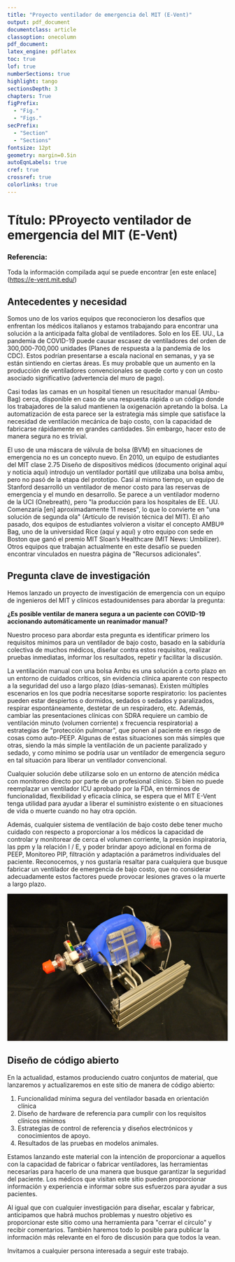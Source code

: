 ```yaml
---
title: "Proyecto ventilador de emergencia del MIT (E-Vent)"
output: pdf_document
documentclass: article
classoption: onecolumn
pdf_document:
latex_engine: pdflatex
toc: true
lof: true
numberSections: true
highlight: tango
sectionsDepth: 3
chapters: True
figPrefix:
  - "Fig."
  - "Figs."
secPrefix:
  - "Section"
  - "Sections"
fontsize: 12pt
geometry: margin=0.5in
autoEqnLabels: true
cref: true
crossref: true
colorlinks: true
---
```


# Título: PProyecto ventilador de emergencia del MIT (E-Vent)

### Referencia:

Toda la información compilada aquí se puede encontrar [en este enlace] (https://e-vent.mit.edu/)

## Antecedentes y necesidad

Somos uno de los varios equipos que reconocieron los desafíos que enfrentan los médicos italianos y estamos trabajando para encontrar una solución a la anticipada falta global de ventiladores. Solo en los EE. UU., La pandemia de COVID-19 puede causar escasez de ventiladores del orden de 300,000-700,000 unidades (Planes de respuesta a la pandemia de los CDC). Estos podrían presentarse a escala nacional en semanas, y ya se están sintiendo en ciertas áreas. Es muy probable que un aumento en la producción de ventiladores convencionales se quede corto y con un costo asociado significativo (advertencia del muro de pago).

Casi todas las camas en un hospital tienen un resucitador manual (Ambu-Bag) cerca, disponible en caso de una respuesta rápida o un código donde los trabajadores de la salud mantienen la oxigenación apretando la bolsa. La automatización de esta parece ser la estrategia más simple que satisface la necesidad de ventilación mecánica de bajo costo, con la capacidad de fabricarse rápidamente en grandes cantidades. Sin embargo, hacer esto de manera segura no es trivial.

El uso de una máscara de válvula de bolsa (BVM) en situaciones de emergencia no es un concepto nuevo. En 2010, un equipo de estudiantes del MIT clase 2.75 Diseño de dispositivos médicos (documento original aquí y noticia aquí) introdujo un ventilador portátil que utilizaba una bolsa ambu, pero no pasó de la etapa del prototipo. Casi al mismo tiempo, un equipo de Stanford desarrolló un ventilador de menor costo para las reservas de emergencia y el mundo en desarrollo. Se parece a un ventilador moderno de la UCI (Onebreath), pero "la producción para los hospitales de EE. UU. Comenzaría [en] aproximadamente 11 meses", lo que lo convierte en "una solución de segunda ola" (Artículo de revisión técnica del MIT). El año pasado, dos equipos de estudiantes volvieron a visitar el concepto AMBU® Bag, uno de la universidad Rice (aquí y aquí) y otro equipo con sede en Boston que ganó el premio MIT Sloan’s Healthcare (MIT News: Umbilizer). Otros equipos que trabajan actualmente en este desafío se pueden encontrar vinculados en nuestra página de "Recursos adicionales".

## Pregunta clave de investigación

Hemos lanzado un proyecto de investigación de emergencia con un equipo de ingenieros del MIT y clínicos estadounidenses para abordar la pregunta:

**¿Es posible ventilar de manera segura a un paciente con COVID-19 accionando automáticamente un reanimador manual?**

Nuestro proceso para abordar esta pregunta es identificar primero los requisitos mínimos para un ventilador de bajo costo, basado en la sabiduría colectiva de muchos médicos, diseñar contra estos requisitos, realizar pruebas inmediatas, informar los resultados, repetir y facilitar la discusión.

La ventilación manual con una bolsa Ambu es una solución a corto plazo en un entorno de cuidados críticos, sin evidencia clínica aparente con respecto a la seguridad del uso a largo plazo (días-semanas). Existen múltiples escenarios en los que podría necesitarse soporte respiratorio: los pacientes pueden estar despiertos o dormidos, sedados o sedados y paralizados, respirar espontáneamente, destetar de un respiradero, etc. Además, cambiar las presentaciones clínicas con SDRA requiere un cambio de ventilación minuto (volumen corriente) x frecuencia respiratoria) a estrategias de "protección pulmonar", que ponen al paciente en riesgo de cosas como auto-PEEP. Algunas de estas situaciones son más simples que otras, siendo la más simple la ventilación de un paciente paralizado y sedado, y como mínimo se podría usar un ventilador de emergencia seguro en tal situación para liberar un ventilador convencional.

Cualquier solución debe utilizarse solo en un entorno de atención médica con monitoreo directo por parte de un profesional clínico. Si bien no puede reemplazar un ventilador ICU aprobado por la FDA, en términos de funcionalidad, flexibilidad y eficacia clínica, se espera que el MIT E-Vent tenga utilidad para ayudar a liberar el suministro existente o en situaciones de vida o muerte cuando no hay otra opción.

Además, cualquier sistema de ventilación de bajo costo debe tener mucho cuidado con respecto a proporcionar a los médicos la capacidad de controlar y monitorear de cerca el volumen corriente, la presión inspiratoria, las ppm y la relación I / E, y poder brindar apoyo adicional en forma de PEEP, Monitoreo PIP, filtración y adaptación a parámetros individuales del paciente. Reconocemos, y nos gustaría resaltar para cualquiera que busque fabricar un ventilador de emergencia de bajo costo, que no considerar adecuadamente estos factores puede provocar lesiones graves o la muerte a largo plazo.

![MIT E-vent Unit 002 setup](../../img/mit-e-vent-unit-002-setup.jpg)



## Diseño de código abierto
En la actualidad, estamos produciendo cuatro conjuntos de material, que lanzaremos y actualizaremos en este sitio de manera de código abierto:

1. Funcionalidad mínima segura del ventilador basada en orientación clínica
2. Diseño de hardware de referencia para cumplir con los requisitos clínicos mínimos
3. Estrategias de control de referencia y diseños electrónicos y conocimientos de apoyo.
4. Resultados de las pruebas en modelos animales.

Estamos lanzando este material con la intención de proporcionar a aquellos con la capacidad de fabricar o fabricar ventiladores, las herramientas necesarias para hacerlo de una manera que busque garantizar la seguridad del paciente. Los médicos que visitan este sitio pueden proporcionar información y experiencia e informar sobre sus esfuerzos para ayudar a sus pacientes.

Al igual que con cualquier investigación para diseñar, escalar y fabricar, anticipamos que habrá muchos problemas y nuestro objetivo es proporcionar este sitio como una herramienta para "cerrar el círculo" y recibir comentarios. También haremos todo lo posible para publicar la información más relevante en el foro de discusión para que todos la vean.

Invitamos a cualquier persona interesada a seguir este trabajo.


